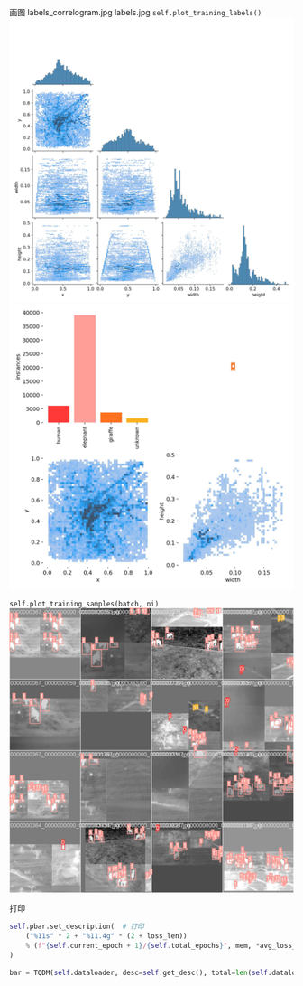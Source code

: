画图
labels_correlogram.jpg  labels.jpg
`self.plot_training_labels()`
![labels_correlogram.jpg](ALSS/labels_correlogram.jpg)
![labels.jpg](ALSS/labels.jpg)

`self.plot_training_samples(batch, ni)`
![train_batch0.jpg](ALSS/train_batch0.jpg)

打印
```python
self.pbar.set_description(  # 打印
    ("%11s" * 2 + "%11.4g" * (2 + loss_len))
    % (f"{self.current_epoch + 1}/{self.total_epochs}", mem, *avg_loss_items, batch["cls"].shape[0], batch["img"].shape[-1])
)
```


```python
bar = TQDM(self.dataloader, desc=self.get_desc(), total=len(self.dataloader))
```